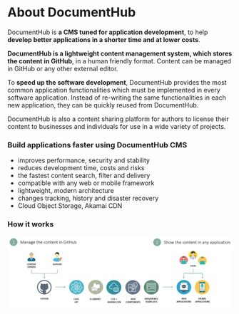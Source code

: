 # About DocumentHub

DocumentHub is **a CMS tuned for application development**, to help **develop better applications in a shorter time and at lower costs**.

**DocumentHub is a lightweight content management system, which stores the content in GitHub**, in a human friendly format. Content can be managed in GitHub or any other external editor.

To **speed up the software development**, DocumentHub provides the most common application functionalities which must be implemented in every software application. Instead of re-writing the same functionalities in each new application, they can be quickly reused from DocumentHub.

DocumentHub is also a content sharing platform for authors to license their content to businesses and individuals for use in a wide variety of projects.



### Build applications faster using DocumentHub CMS

- improves performance, security and stability
- reduces development time, costs and risks
- the fastest content search, filter and delivery
- compatible with any web or mobile framework
- lightweight, modern architecture
- changes tracking, history and disaster recovery
- Cloud Object Storage, Akamai CDN



### How it works

![Architecture](_attachments/architecture2.png)
